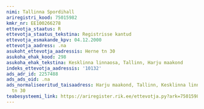 ```yaml
---
nimi: Tallinna Spordihall
ariregistri_kood: 75015982
kmkr_nr: EE100266278
ettevotja_staatus: R
ettevotja_staatus_tekstina: Registrisse kantud
ettevotja_esmakande_kpv: 04.12.2000
ettevotja_aadress: .na
asukoht_ettevotja_aadressis: Herne tn 30
asukoha_ehak_kood: 298
asukoha_ehak_tekstina: Kesklinna linnaosa, Tallinn, Harju maakond
indeks_ettevotja_aadressis: '10132'
ads_adr_id: 2257488
ads_ads_oid: .na
ads_normaliseeritud_taisaadress: Harju maakond, Tallinn, Kesklinna linnaosa, Herne
  tn 30
teabesysteemi_link: https://ariregister.rik.ee/ettevotja.py?ark=75015982&ref=rekvisiidid
---
```

